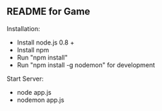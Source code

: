 README for Game
----------------------------------
Installation:
- Install node.js 0.8 +
- Install npm
- Run "npm install"
- Run "npm install -g nodemon" for development

Start Server:
- node app.js
- nodemon app.js
